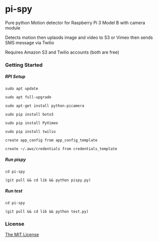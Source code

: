 # pi-spy

Pure python Motion detector for Raspberry Pi 3 Model B with camera module

Detects motion then uplaods image and video to S3 or Vimeo then sends SMS message via Twilio

Requires Amazon S3 and Twilio accounts (both are free)

### Getting Started

##### RPI Setup
    sudo apt update
    
    sudo apt full-upgrade
    
    sudo apt-get install python-picamera
    
    sudo pip install boto3
    
    sudo pip install PyVimeo

    sudo pip install twilio
    
    create app_config from app_config_template
    
    create ~/.aws/credentials from credentials_template
    
##### Run pispy
    cd pi-spy

    (git pull && cd lib && python pispy.py)
 
##### Run test
    cd pi-spy

    (git pull && cd lib && python test.py)
    
### License

[The MIT License](http://opensource.org/licenses/MIT)
